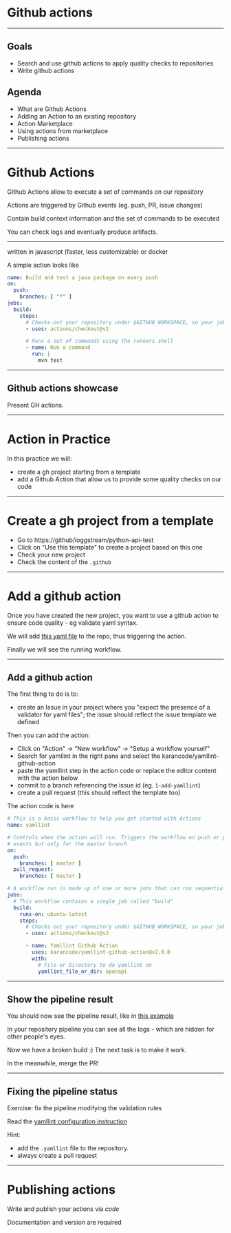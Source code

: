 # Github actions

---

## Goals

  - Search and use github actions to apply quality checks to repositories
  - Write github actions
  
## Agenda

- What are Github Actions
- Adding an Action to an existing repository
- Action Marketplace
- Using actions from marketplace
- Publishing actions

---

# Github Actions

Github Actions allow to execute a set of commands on our repository

Actions are triggered by Github events (eg. push, PR, issue changes)

Contain build context information and the set of commands to be executed

You can check logs and eventually produce artifacts.

----

written in javascript (faster, less customizable) or docker

A simple action looks like 

```yaml
name: Build and test a java package on every push
on:
  push:
    branches: [ "*" ]
jobs:
  build:
    steps:
      # Checks-out your repository under $GITHUB_WORKSPACE, so your job can access it
      - uses: actions/checkout@v2

      # Runs a set of commands using the runners shell
      - name: Run a command
        run: |
          mvn test
```
----

## Github actions showcase

Present GH actions.

---

# Action in Practice

In this practice we will:
 
 - create a gh project starting from a template
 - add a Github Action that allow us to 
   provide some quality checks on our code

---- 

# Create a gh project from a template

  - Go to https://github/ioggstream/python-api-test
  - Click on "Use this template" to create a project based on this one
  - Check your new project
  - Check the content of the `.github`

----

# Add a github action

Once you have created the new project, you want to use a github action to 
ensure code quality - eg validate yaml syntax.

We will add [this yaml file](https://github.com/ioggstream/python-api-test/blob/master/.github/workflows/yamllint.yml)
to the repo, thus triggering the action.

Finally we will see the running workflow.

----
## Add a github action

The first thing to do is to:

  - create an Issue in your project where you "expect the presence of a
   validator for yaml files"; the issue should reflect the issue template
    we defined 

Then you can add the action: 

  - Click on "Action" -> "New workflow" -> "Setup a workflow yourself" 
  - Search for yamllint in the right pane
    and select the karancode/yamllint-github-action
  - paste the yamllint step in the action code or replace the editor
    content with the action below
  - commit to a branch referencing the issue id (eg. `1-add-yamllint`)
  - create a pull request (this should reflect the template too)

  
The action code is here

```yaml
# This is a basic workflow to help you get started with Actions
name: yamllint

# Controls when the action will run. Triggers the workflow on push or pull request
# events but only for the master branch
on:
  push:
    branches: [ master ]
  pull_request:
    branches: [ master ]

# A workflow run is made up of one or more jobs that can run sequentially or in parallel
jobs:
  # This workflow contains a single job called "build"
  build:
    runs-on: ubuntu-latest
    steps:
      # Checks-out your repository under $GITHUB_WORKSPACE, so your job can access it
      - uses: actions/checkout@v2

      - name: Yamllint Github Action
        uses: karancode/yamllint-github-action@v2.0.0
        with:
          # File or Directory to do yamllint on
          yamllint_file_or_dir: openapi
```

----

## Show the pipeline result

You should now see the pipeline result, like in [this example](https://github.com/ioggstream/python-api-test/runs/1037583851?check_suite_focus=true)

In your repository pipeline you can see all the logs - which are hidden for
 other people's eyes.
 
Now we have a broken build :) The next task is to make it work.

In the meanwhile, merge the PR!

----

## Fixing the pipeline status

Exercise: fix the pipeline modifying the validation rules

Read the [yamllint configuration instruction](https://yamllint.readthedocs.io/en/stable/configuration.html)

Hint: 

- add the  `.yamllint` file to the repository.
- always create a pull request

---

# Publishing actions

Write and publish your actions via *code*

Documentation and version are required


